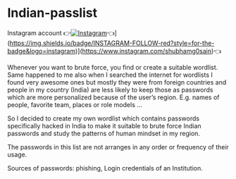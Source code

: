 # Indian-passlist


Instagram account
👉[![Instagram  ](https://img.shields.io/badge/INSTAGRAM-FOLLOW-red?style=for-the-badge&logo=instagram)](https://www.instagram.com/shubhamg0sai)👈](https://img.shields.io/badge/INSTAGRAM-FOLLOW-red?style=for-the-badge&logo=instagram)](https://www.instagram.com/shubhamg0sain)👈

Whenever you want to brute force, you find or create a suitable wordlist.
Same happened to me also when I searched the internet for wordlists I found very awesome ones but mostly they were from foreign countries and people in my country (India) are less likely to keep those as passwords which are more personalized because of the user’s region.
E.g. names of people, favorite team, places or role models …

So I decided to create my own wordlist which contains passwords specifically hacked in India to make it suitable to brute force Indian passwords and study the patterns of human mindset in my region.

The passwords in this list are not arranges in any order or frequency of their usage.

Sources of passwords:
phishing,
Login credentials of an Institution.



